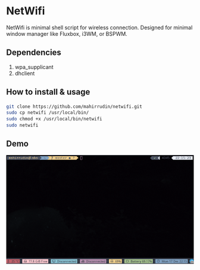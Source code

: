 # NetWifi
NetWifi is minimal shell script for wireless connection. Designed for minimal window manager like Fluxbox, i3WM, or BSPWM.

## Dependencies
1. wpa_supplicant
2. dhclient

## How to install & usage
```sh
git clone https://github.com/mahirrudin/netwifi.git
sudo cp netwifi /usr/local/bin/
sudo chmod +x /usr/local/bin/netwifi
sudo netwifi
```

## Demo
![netwifi](https://raw.githubusercontent.com/mahirrudin/netwifi/master/netwifi.gif)

